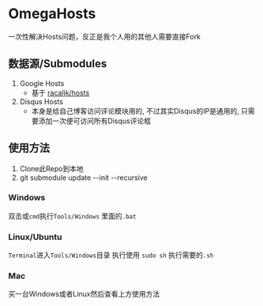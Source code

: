 # OmegaHosts

一次性解决Hosts问题，反正是我个人用的其他人需要直接Fork

## 数据源/Submodules

1. Google Hosts
     - 基于 [racaljk/hosts](https://github.com/racaljk/hosts/tree/f80fc73db5f051954d3de0d6215ec577e0b3348e)
2. Disqus Hosts
    - 本身是给自己博客访问评论模块用的, 不过其实Disqus的IP是通用的, 只需要添加一次便可访问所有Disqus评论框


## 使用方法

1. Clone此Repo到本地
2. git submodule update --init --recursive

### Windows

双击或`cmd`执行`Tools/Windows` 里面的`.bat`

### Linux/Ubuntu

`Terminal`进入`Tools/Windows`目录 执行使用 `sudo sh` 执行需要的`.sh`

### Mac

买一台Windows或者Linux然后查看上方使用方法

